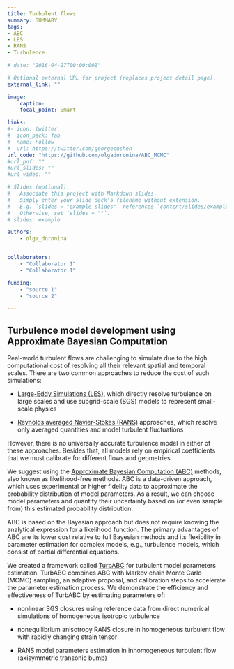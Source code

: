 ```yaml
---
title: Turbulent flows
summary: SUMMARY
tags:
- ABC
- LES
- RANS
- Turbulence

# date: "2016-04-27T00:00:00Z"

# Optional external URL for project (replaces project detail page).
external_link: ""

image:
    caption: 
    focal_point: Smart

links:
#- icon: twitter
#  icon_pack: fab
#  name: Follow
#  url: https://twitter.com/georgecushen
url_code: "https://github.com/olgadoronina/ABC_MCMC"
#url_pdf: ""
#url_slides: ""
#url_video: ""

# Slides (optional).
#   Associate this project with Markdown slides.
#   Simply enter your slide deck's filename without extension.
#   E.g. `slides = "example-slides"` references `content/slides/example-slides.md`.
#   Otherwise, set `slides = ""`.
# slides: example

authors:
    - olga_doronina


collaborators:
    - "Collaborator 1"
    - "Collaborator 1"

funding:
    - "source 1"
    - "source 2"

---
```


## Turbulence model development using Approximate Bayesian Computation

Real-world turbulent flows are challenging to simulate due to the high computational cost of resolving all their relevant spatial and temporal scales. There are two common approaches to reduce the cost of such simulations:

- [Large-Eddy Simulations (LES)](https://en.wikipedia.org/wiki/Large_eddy_simulation), which directly resolve turbulence on large scales and use subgrid-scale (SGS) models to represent small-scale physics

- [Reynolds averaged Navier-Stokes (RANS)](https://en.wikipedia.org/wiki/Reynolds-averaged_Navier%E2%80%93Stokes_equations) approaches, which resolve only averaged quantities and model turbulent fluctuations

However, there is no universally accurate turbulence model in either of these approaches. Besides that, all models rely on empirical coefficients that we must calibrate for different flows and geometries.

We suggest using the [Approximate Bayesian Computation (ABC)](https://en.wikipedia.org/wiki/Approximate_Bayesian_computation) methods, also known as likelihood-free methods. ABC is a data-driven approach, which uses experimental or higher fidelity data to approximate the probability distribution of model parameters. As a result, we can choose model parameters and quantify their uncertainty based on (or even sample from) this estimated probability distribution.

ABC is based on the Bayesian approach but does not require knowing the analytical expression for a likelihood function. The primary advantages of ABC are its lower cost relative to full Bayesian methods and its flexibility in parameter estimation for complex models, e.g., turbulence models, which consist of partial differential equations.

We created a framework called [TurbABC](https://github.com/olgadoronina/ABC_MCMC) for turbulent model parameters estimation.  TurbABC combines ABC with Markov chain Monte Carlo (MCMC) sampling, an adaptive proposal, and calibration steps to accelerate the parameter estimation process. We demonstrate the efficiency and effectiveness of TurbABC by estimating parameters of:

- nonlinear SGS closures using reference data from direct numerical simulations of homogeneous isotropic turbulence

- nonequilibrium anisotropy RANS closure in homogeneous turbulent flow with rapidly changing strain tensor

- RANS model parameters estimation in inhomogeneous turbulent flow (axisymmetric transonic bump)
